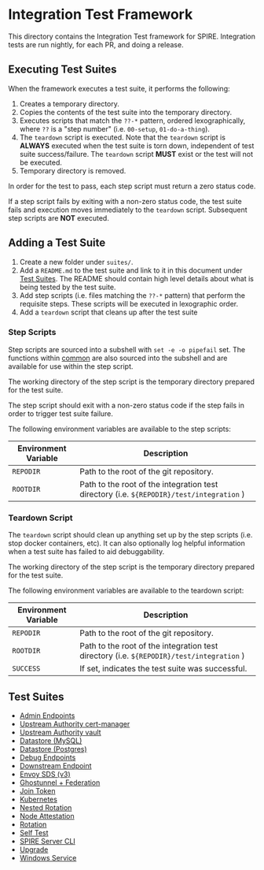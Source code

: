 # Integration Test Framework

This directory contains the Integration Test framework for SPIRE. Integration
tests are run nightly, for each PR, and doing a release.

## Executing Test Suites

When the framework executes a test suite, it performs the following:

1. Creates a temporary directory.
1. Copies the contents of the test suite into the temporary directory.
1. Executes scripts that match the `??-*` pattern, ordered lexographically,
   where `??` is a "step number" (i.e. `00-setup`, `01-do-a-thing`).
1. The `teardown` script is executed. Note that the `teardown` script is
   **ALWAYS** executed when the test suite is torn down, independent of test
   suite success/failure. The `teardown` script **MUST** exist or the test will
   not be executed.
1. Temporary directory is removed.

In order for the test to pass, each step script must return a zero status code.

If a step script fails by exiting with a non-zero status code, the test suite
fails and execution moves immediately to the `teardown` script. Subsequent step
scripts are **NOT** executed.

## Adding a Test Suite

1. Create a new folder under `suites/`.
1. Add a `README.md` to the test suite and link to it in this document under
   [Test Suites](#test-suites). The README should contain high level details
   about what is being tested by the test suite.
1. Add step scripts (i.e. files matching the `??-*` pattern) that perform the
   requisite steps. These scripts will be executed in lexographic order.
1. Add a `teardown` script that cleans up after the test suite

### Step Scripts

Step scripts are sourced into a subshell with `set -e -o pipefail` set. The
functions within [common](./common) are also sourced into the subshell and
are available for use within the step script.

The working directory of the step script is the temporary directory prepared
for the test suite.

The step script should exit with a non-zero status code if the step fails in
order to trigger test suite failure.

The following environment variables are available to the step scripts:

| Environment Variable | Description                                                                              |
|----------------------|------------------------------------------------------------------------------------------|
| `REPODIR`            | Path to the root of the git repository.                                                  |
| `ROOTDIR`            | Path to the root of the integration test directory (i.e. `${REPODIR}/test/integration` ) |

### Teardown Script

The `teardown` script should clean up anything set up by the step scripts (i.e.
stop docker containers, etc). It can also optionally log helpful information
when a test suite has failed to aid debuggability.

The working directory of the step script is the temporary directory prepared
for the test suite.

The following environment variables are available to the teardown script:

| Environment Variable | Description                                                                              |
|----------------------|------------------------------------------------------------------------------------------|
| `REPODIR`            | Path to the root of the git repository.                                                  |
| `ROOTDIR`            | Path to the root of the integration test directory (i.e. `${REPODIR}/test/integration` ) |
| `SUCCESS`            | If set, indicates the test suite was successful.                                         |

## Test Suites

* [Admin Endpoints](suites/admin-endpoints/README.md)
* [Upstream Authority cert-manager](suites/upstream-authority-cert-manager/README.md)
* [Upstream Authority vault](suites/upstream-authority-vault/README.md)
* [Datastore (MySQL)](suites/datastore-mysql/README.md)
* [Datastore (Postgres)](suites/datastore-postgres/README.md)
* [Debug Endpoints](suites/debug-endpoints/README.md)
* [Downstream Endpoint](suites/downstream-endpoints/README.md)
* [Envoy SDS (v3)](suites/envoy-sds-v3/README.md)
* [Ghostunnel + Federation](suites/ghostunnel-federation/README.md)
* [Join Token](suites/join-token/README.md)
* [Kubernetes](suites/k8s)
* [Nested Rotation](suites/nested-rotation/README.md)
* [Node Attestation](suites/node-attestation/README.md)
* [Rotation](suites/rotation/README.md)
* [Self Test](suites/self-test/README.md)
* [SPIRE Server CLI](suites/spire-server-cli/README.md)
* [Upgrade](suites/upgrade/README.md)
* [Windows Service](suites-windows/windows-service/README.md)
